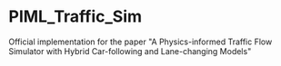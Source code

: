 # PIML_Traffic_Sim
Official implementation for the paper "A Physics-informed Traffic Flow Simulator with Hybrid Car-following and Lane-changing Models"
